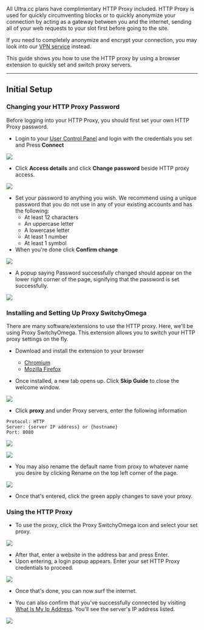 All Ultra.cc plans have complimentary HTTP Proxy included. HTTP Proxy is used for quickly circumventing blocks or to quickly anonymize your connection by acting as a gateway between you and the internet, sending all of your web requests to your slot first before going to the site.

If you need to completely anonymize and encrypt your connection, you may look into our [VPN service](https://docs.usbx.me/books/virtual-private-network-%28vpn%29) instead.

This guide shows you how to use the HTTP proxy by using a browser extension to quickly set and switch proxy servers.

***

## Initial Setup
### Changing your HTTP Proxy Password

Before logging into your HTTP Proxy, you should first set your own HTTP Proxy password.

* Login to your [User Control Panel](https://cp.ultraseedbox.com) and login with the credentials you set and Press **Connect**

![](https://docs.usbx.me/uploads/images/gallery/2020-05/image-1590934220094.png)

* Click **Access details** and click **Change password** beside HTTP proxy access.

![](https://docs.usbx.me/uploads/images/gallery/2020-05/image-1590934263366.png)

* Set your password to anything you wish. We recommend using a unique password that you do not use in any of your existing accounts and has the following:
  * At least 12 characters
  * An uppercase letter
  * A lowercase letter
  * At least 1 number
  * At least 1 symbol
* When you're done click **Confirm change**

![](https://docs.usbx.me/uploads/images/gallery/2020-05/image-1590936793865.png)

* A popup saying Password successfully changed should appear on the lower right corner of the page, signifying that the password is set successfully.

![](https://docs.usbx.me/uploads/images/gallery/2019-10/image2019-5-7_11-25-0%5B1%5D.png)

### Installing and Setting Up Proxy SwitchyOmega

There are many software/extensions to use the HTTP proxy. Here, we'll be using Proxy SwitchyOmega. This extension allows you to switch your HTTP proxy settings on the fly.

* Download and install the extension to your browser
  * [Chromium](https://chrome.google.com/webstore/detail/proxy-switchyomega/padekgcemlokbadohgkifijomclgjgif)
  * [Mozilla Firefox](https://addons.mozilla.org/en-US/firefox/addon/switchyomega/)

* Once installed, a new tab opens up. Click **Skip Guide** to close the welcome window.

![](https://docs.usbx.me/uploads/images/gallery/2020-05/image-1590937667305.png)

* Click **proxy** and under Proxy servers, enter the following information

```
Protocol: HTTP
Server: {server IP address} or {hostname}
Port: 8080
```

![](https://docs.usbx.me/uploads/images/gallery/2020-05/image-1590938018052.png)

![](https://docs.usbx.me/uploads/images/gallery/2020-05/image-1590938056237.png)

* You may also rename the default name from proxy to whatever name you desire by clicking Rename on the top left corner of the page.

![](https://docs.usbx.me/uploads/images/gallery/2020-05/image-1590938221286.png)

* Once that's entered, click the green apply changes to save your proxy.

### Using the HTTP Proxy

* To use the proxy, click the Proxy SwitchyOmega icon and select your set proxy.

![](https://docs.usbx.me/uploads/images/gallery/2020-05/image-1590938364899.png)

* After that, enter a website in the address bar and press Enter.
* Upon entering, a login popup appears. Enter your set HTTP Proxy credentials to proceed.

![](https://docs.usbx.me/uploads/images/gallery/2020-05/image-1590938559674.png)

* Once that's done, you can now surf the internet.

* You can also confirm that you've successfully connected by visiting [What Is My Ip Address](https://whatismyipaddress.com/). You'll see the server's IP address listed.

![](https://docs.usbx.me/uploads/images/gallery/2020-05/image-1590686968356.png)
